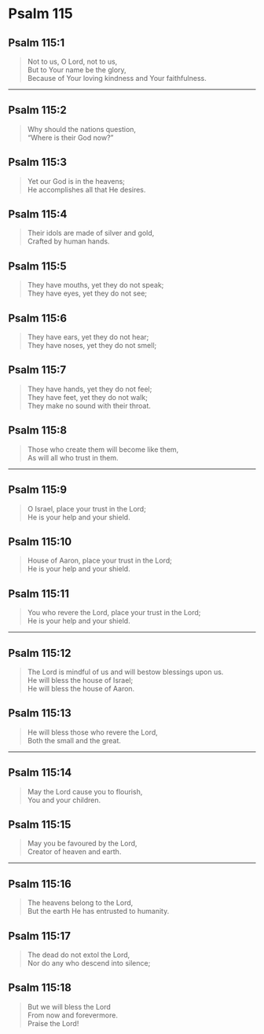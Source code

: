 # Psalm 115

## Psalm 115:1

> Not to us, O Lord, not to us,  
> But to Your name be the glory,  
> Because of Your loving kindness and Your faithfulness.

---

## Psalm 115:2

> Why should the nations question,  
> “Where is their God now?”

## Psalm 115:3

> Yet our God is in the heavens;  
> He accomplishes all that He desires.

## Psalm 115:4

> Their idols are made of silver and gold,  
> Crafted by human hands.

## Psalm 115:5

> They have mouths, yet they do not speak;  
> They have eyes, yet they do not see;

## Psalm 115:6

> They have ears, yet they do not hear;  
> They have noses, yet they do not smell;

## Psalm 115:7

> They have hands, yet they do not feel;  
> They have feet, yet they do not walk;  
> They make no sound with their throat.

## Psalm 115:8

> Those who create them will become like them,  
> As will all who trust in them.

---

## Psalm 115:9

> O Israel, place your trust in the Lord;  
> He is your help and your shield.

## Psalm 115:10

> House of Aaron, place your trust in the Lord;  
> He is your help and your shield.

## Psalm 115:11

> You who revere the Lord, place your trust in the Lord;  
> He is your help and your shield.

---

## Psalm 115:12

> The Lord is mindful of us and will bestow blessings upon us.  
> He will bless the house of Israel;  
> He will bless the house of Aaron.

## Psalm 115:13

> He will bless those who revere the Lord,  
> Both the small and the great.

---

## Psalm 115:14

> May the Lord cause you to flourish,  
> You and your children.

## Psalm 115:15

> May you be favoured by the Lord,  
> Creator of heaven and earth.

---

## Psalm 115:16

> The heavens belong to the Lord,  
> But the earth He has entrusted to humanity.

## Psalm 115:17

> The dead do not extol the Lord,  
> Nor do any who descend into silence;

## Psalm 115:18

> But we will bless the Lord  
> From now and forevermore.  
> Praise the Lord!
